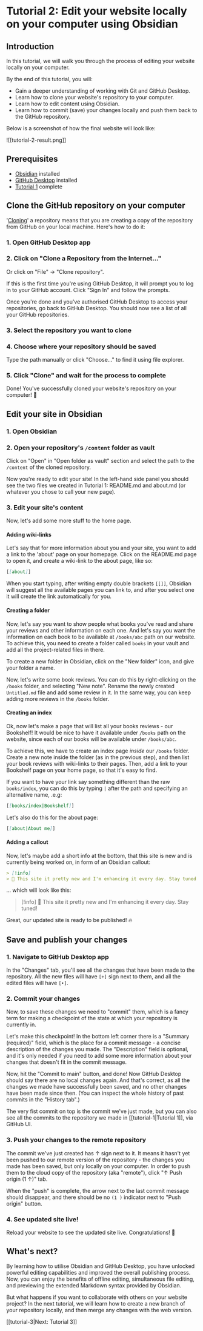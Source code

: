 # Tutorial 2: Edit your website locally on your computer using Obsidian

## Introduction

In this tutorial, we will walk you through the process of editing your website locally on your computer. 

By the end of this tutorial, you will:

- Gain a deeper understanding of working with Git and GitHub Desktop.
- Learn how to clone your website's repository to your computer.
- Learn how to edit content using Obsidian.
- Learn how to commit (save) your changes locally and push them back to the GitHub repository.

Below is a screenshot of how the final website will look like:

![[tutorial-2-result.png]]

## Prerequisites
- [Obsidian](https://obsidian.md/) installed
- [GitHub Desktop](https://desktop.github.com/) installed
- [Tutorial 1](tutorial-1) complete

## Clone the GitHub repository on your computer

'[Cloning](https://docs.github.com/en/repositories/creating-and-managing-repositories/cloning-a-repository)' a repository means that you are creating a copy of the repository from GitHub on your local machine. Here's how to do it:

### 1. Open GitHub Desktop app


### 2.  Click on "Clone a Repository from the Internet..."

Or click on "File" -> "Clone repository".

If this is the first time you're using GitHub Desktop, it will prompt you to log in to your GitHub account. Click "Sign In" and follow the prompts.

Once you're done and you've authorised GitHub Desktop to access your repositories, go back to GitHub Desktop. You should now see a list of all your GitHub repositories. 

### 3. Select the repository you want to clone


### 4. Choose where your repository should be saved

Type the path manually or click "Choose..." to find it using file explorer.

### 5. Click "Clone" and wait for the process to complete

Done! You've successfully cloned your website's repository on your computer! 🎉

## Edit your site in Obsidian

### 1. Open Obsidian

### 2. Open your repository's `/content` folder as vault

Click on "Open" in "Open folder as vault" section and select the path to the `/content` of the cloned repository.

Now you're ready to edit your site! In the left-hand side panel you should see the two files we created in Tutorial 1: README.md and about.md (or whatever you chose to call your new page).

### 3. Edit your site's content

Now, let's add some more stuff to the home page. 

#### Adding wiki-links

Let's say that for more information about you and your site, you want to add a link to the 'about' page on your homepage. Click on the README.md page to open it, and create a wiki-link to the about page, like so:

```md
[[about]]
```

When you start typing, after writing empty double brackets `[[]]`, Obsidian will suggest all the available pages you can link to, and after you select one it will create the link automatically for you.

#### Creating a folder

Now, let's say you want to show people what books you've read and share your reviews and other information on each one. And let's say you want the information on each book to be available at `/books/abc` path on our website. To achieve this, you need to create a folder called `books` in your vault and add all the project-related files in there.

To create a new folder in Obsidian, click on the "New folder" icon, and give your folder a name.

Now, let's write some book reviews. You can do this by right-clicking on the `/books` folder, and selecting "New note". Rename the newly created `Untitled.md` file and add some review in it. In the same way, you can keep adding more reviews in the `/books` folder.

#### Creating an index

Ok, now let's make a page that will list all your books reviews - our Bookshelf! It would be nice to have it available under `/books` path on the website, since each of our books will be available under `/books/abc`. 

To achieve this, we have to create an index page *inside* our `/books` folder. Create a new note inside the folder (as in the previous step), and then list your book reviews with wiki-links to their pages. Then, add a link to your Bookshelf page on your home page, so that it's easy to find.

If you want to have your link say something different than the raw `books/index`, you can do this by typing `|` after the path and specifying an alternative name, .e.g:

```md
[[books/index|Bookshelf]]
```

Let's also do this for the about page:

```md
[[about|About me]]
```

#### Adding a callout

Now, let's maybe add a short info at the bottom, that this site is new and is currently being worked on, in form of an Obsidian callout:

```md
> [!info]
> 🚧 This site it pretty new and I'm enhancing it every day. Stay tuned!
```

... which will look like this:

> [!info]
> 🚧 This site it pretty new and I'm enhancing it every day. Stay tuned!

Great, our updated site is ready to be published! 🔥

## Save and publish your changes

### 1. Navigate to GitHub Desktop app

In the "Changes" tab, you'll see all the changes that have been made to the repository. All the new files will have `[+]` sign next to them, and all the edited files will have `[•]`.

### 2. Commit your changes

Now, to save these changes we need to "commit" them, which is a fancy term for making a checkpoint of the state at which your repository is currently in.

Let's make this checkpoint! In the bottom left corner there is a "Summary (required)" field, which is the place for a commit message - a concise description of the changes you made. The "Description" field is optional, and it's only needed if you need to add some more information about your changes that doesn't fit in the commit message.

Now, hit the "Commit to main" button, and done! Now GitHub Desktop should say there are no local changes again. And that's correct, as all the changes we made have successfully been saved, and no other changes have been made since then. (You can inspect the whole history of past commits in the "History tab".)

The very fist commit on top is the commit we've just made, but you can also see all the commits to the repository we made in [[tutorial-1|Tutorial 1]], via GitHub UI.

### 3. Push your changes to the remote repository

The commit we've just created has ↑ sign next to it. It means it hasn't yet been pushed to our remote version of the repository - the changes you made has been saved, but only locally on your computer. In order to push them to the cloud copy of the repository (aka "remote"), click "↑ Push origin (1 ↑)" tab.

When the "push" is complete, the arrow next to the last commit message should disappear, and there should be no `(1 )` indicator next to "Push origin" button.

### 4. See updated site live!

Reload your website to see the updated site live. Congratulations! 🎉

## What's next?

By learning how to utilise Obsidian and GitHub Desktop, you have unlocked powerful editing capabilities and improved the overall publishing process. Now, you can enjoy the benefits of offline editing, simultaneous file editing, and previewing the extended Markdown syntax provided by Obsidian.

But what happens if you want to collaborate with others on your website project? In the next tutorial, we will learn how to create a new branch of your repository locally, and then merge any changes with the web version.

[[tutorial-3|Next: Tutorial 3]]
